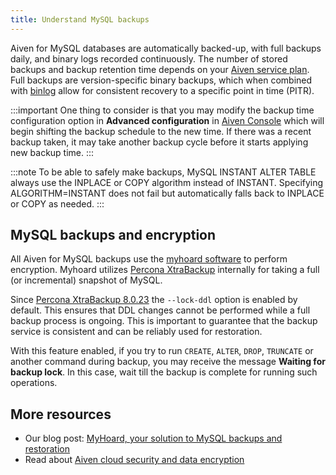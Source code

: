 ```yaml
---
title: Understand MySQL backups
---
```


Aiven for MySQL databases are automatically backed-up, with full backups
daily, and binary logs recorded continuously. The number of stored
backups and backup retention time depends on your [Aiven service
plan](https://aiven.io/pricing?product=mysql&tab=plan-comparison). Full
backups are version-specific binary backups, which when combined with
[binlog](https://dev.mysql.com/doc/internals/en/binary-log-overview.html)
allow for consistent recovery to a specific point in time (PITR).

:::important
One thing to consider is that you may modify the backup time
configuration option in **Advanced configuration** in [Aiven
Console](https://console.aiven.io) which will begin shifting the backup
schedule to the new time. If there was a recent backup taken, it may
take another backup cycle before it starts applying new backup time.
:::

:::note
To be able to safely make backups, MySQL INSTANT ALTER TABLE always use
the INPLACE or COPY algorithm instead of INSTANT. Specifying
ALGORITHM=INSTANT does not fail but automatically falls back to INPLACE
or COPY as needed.
:::

## MySQL backups and encryption

All Aiven for MySQL backups use the [myhoard
software](https://github.com/aiven/myhoard) to perform encryption.
Myhoard utilizes [Percona XtraBackup](https://www.percona.com/)
internally for taking a full (or incremental) snapshot of MySQL.

Since [Percona XtraBackup
8.0.23](https://jira.percona.com/browse/PXB-1979) the `--lock-ddl`
option is enabled by default. This ensures that DDL changes cannot be
performed while a full backup process is ongoing. This is important to
guarantee that the backup service is consistent and can be reliably used
for restoration.

With this feature enabled, if you try to run `CREATE`, `ALTER`, `DROP`,
`TRUNCATE` or another command during backup, you may receive the message
**Waiting for backup lock**. In this case, wait till the backup is
complete for running such operations.

## More resources

-   Our blog post: [MyHoard, your solution to MySQL backups and
    restoration](https://aiven.io/blog/introducing-myhoard-your-single-solution-to-mysql-backups-and-restoration)
-   Read about [Aiven cloud security and data
    encryption](/docs/platform/concepts/cloud-security#data-encryption)
